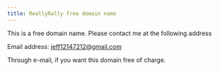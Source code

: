 ```yaml
---
title: ReallyRally free domain name
---
```



This is a free domain name. Please contact me at the following address


Email address: jeff12147212@gmail.com


Through e-mail, if you want this domain free of charge.
